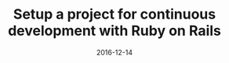 ---
slug: "/ror"
date: "2016-12-14"
title: "Setup a project for continuous development with Ruby on Rails"
description: "Build your first Ruby web application with Ruby-on-Rails and deploy it to the cloud"
image: "ror.png"
---